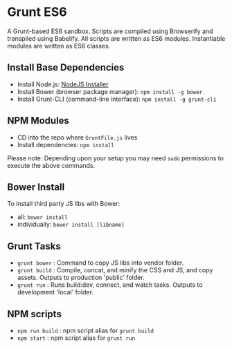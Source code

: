 # Grunt ES6

A Grunt-based ES6 sandbox. Scripts are compiled using Browserify and transpiled using Babelify. All scripts are written as ES6 modules. Instantiable modules are written as ES6 classes.


## Install Base Dependencies

- Install Node.js: [NodeJS Installer](https://nodejs.org/)
- Install Bower (browser package manager): `npm install -g bower`
- Install Grunt-CLI (command-line interface):  `npm install -g grunt-cli`


## NPM Modules

- CD into the repo where `GruntFile.js` lives
- Install dependencies: `npm install`

Please note: Depending upon your setup you may need `sudo` permissions to execute the above commands.


## Bower Install

To install third party JS libs with Bower:

- all: `bower install`
- individually: `bower install [libname]`


## Grunt Tasks

- `grunt bower`   : Command to copy JS libs into vendor folder.
- `grunt build`   : Compile, concat, and minify the CSS and JS, and copy assets. Outputs to production 'public' folder.
- `grunt run`     : Runs build:dev, connect, and watch tasks. Outputs to development 'local' folder.


## NPM scripts

- `npm run build` : npm script alias for `grunt build`
- `npm start`     : npm script alias for `grunt run`
